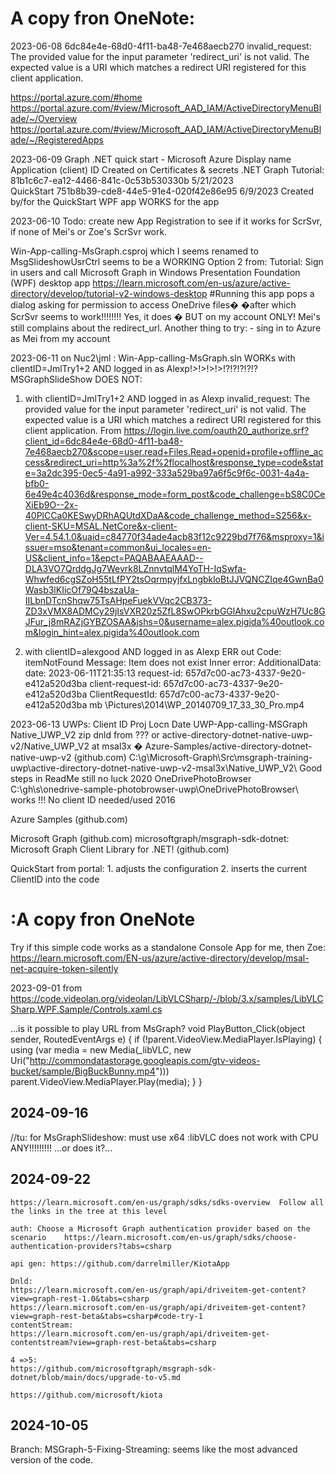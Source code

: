 #   A copy fron OneNote:


2023-06-08 
6dc84e4e-68d0-4f11-ba48-7e468aecb270
invalid_request: The provided value for the input parameter 'redirect_uri' is not valid. The expected value is a URI which matches a redirect URI registered for this client application.

https://portal.azure.com/#home
https://portal.azure.com/#view/Microsoft_AAD_IAM/ActiveDirectoryMenuBlade/~/Overview
https://portal.azure.com/#view/Microsoft_AAD_IAM/ActiveDirectoryMenuBlade/~/RegisteredApps

2023-06-09   Graph .NET quick start - Microsoft Azure
Display name	Application (client) ID	Created on	Certificates & secrets
.NET Graph Tutorial:	81b1c6c7-ea12-4466-841c-0c53b530330b	5/21/2023	
QuickStart	751b8b39-cde8-44e5-91e4-020f42e86e95	6/9/2023	Created by/for the QuickStart WPF app
			WORKS for the app

2023-06-10 
Todo: create new App Registration to see if it works for ScrSvr, if none of Mei's or Zoe's ScrSvr work.

Win-App-calling-MsGraph.csproj 
which I seems renamed to MsgSlideshowUsrCtrl
seems to be a WORKING Option 2 from:
Tutorial: Sign in users and call Microsoft Graph in Windows Presentation Foundation (WPF) desktop app <https://learn.microsoft.com/en-us/azure/active-directory/develop/tutorial-v2-windows-desktop> 
#Running this app pops a dialog asking for permission to access OneDrive files�
�after which ScrSvr seems to work!!!!!!!!
Yes, it does � BUT on my account ONLY! Mei's still complains about the redirect_url.
Another thing to try:
	- sing in to Azure as Mei from my account

2023-06-11 
on Nuc2\\jml :
Win-App-calling-MsGraph.sln WORKs with clientID=JmlTry1+2 AND logged in as Alexp!>!>!>!>!?!?!?!?!? 
MSGraphSlideShow DOES NOT:
1.    with clientID=JmlTry1+2 AND logged in as Alexp
invalid_request: The provided value for the input parameter 'redirect_uri' is not valid. The expected value is a URI which matches a redirect URI registered for this client application.
From <https://login.live.com/oauth20_authorize.srf?client_id=6dc84e4e-68d0-4f11-ba48-7e468aecb270&scope=user.read+Files.Read+openid+profile+offline_access&redirect_uri=http%3a%2f%2flocalhost&response_type=code&state=3a2dc395-0ec5-4a91-a992-333a529ba97a6f5c9f6c-0031-4a4a-bfb0-6e49e4c4036d&response_mode=form_post&code_challenge=bS8C0CeXiEb9O--2x-40PlCCa0KESwyDRhAQUtdXDaA&code_challenge_method=S256&x-client-SKU=MSAL.NetCore&x-client-Ver=4.54.1.0&uaid=c84770f34ade4acb83f12c9229bd7f76&msproxy=1&issuer=mso&tenant=common&ui_locales=en-US&client_info=1&epct=PAQABAAEAAAD--DLA3VO7QrddgJg7Wevrk8LZnnvtqlM4YoTH-IqSwfa-Whwfed6cgSZoH55tLfPY2tsOqrmpyjfxLngbkloBtJJVQNCZIqe4GwnBa0Wasb3lKIicOf79Q4bszaUa-IILbnDTcnShqw75TsAHpeFuekVVqc2CB373-ZD3xVMX8ADMCy29jIsVXR20z5ZfL8SwOPkrbGGlAhxu2cpuWzH7Uc8GJFur_j8mRAZjGYBZOSAA&jshs=0&username=alex.pigida%40outlook.com&login_hint=alex.pigida%40outlook.com> 

2.    with clientID=alexgood AND logged in as Alexp
ERR out Code: itemNotFound
Message: Item does not exist
Inner error:
	AdditionalData:
	date: 2023-06-11T21:35:13
	request-id: 657d7c00-ac73-4337-9e20-e412a520d3ba
	client-request-id: 657d7c00-ac73-4337-9e20-e412a520d3ba
ClientRequestId: 657d7c00-ac73-4337-9e20-e412a520d3ba
       mb   \Pictures\2014\WP_20140709_17_33_30_Pro.mp4 

    
2023-06-13   UWPs:
Client ID	Proj	Locn		Date
UWP-App-calling-MSGraph	Native_UWP_V2
zip dnld from ??? or active-directory-dotnet-native-uwp-v2/Native_UWP_V2 at msal3x � Azure-Samples/active-directory-dotnet-native-uwp-v2 (github.com)	C:\g\Microsoft-Graph\Src\msgraph-training-uwp\active-directory-dotnet-native-uwp-v2-msal3x\Native_UWP_V2\	Good steps in ReadMe
still no luck	2020
	OneDrivePhotoBrowser	C:\gh\s\onedrive-sample-photobrowser-uwp\OneDrivePhotoBrowser\	works !!! No client ID needed/used	2016
				

Azure Samples (github.com)

Microsoft Graph (github.com)
microsoftgraph/msgraph-sdk-dotnet: Microsoft Graph Client Library for .NET! (github.com)

QuickStart from portal:
	1. adjusts the configuration
	2. inserts the current ClientID into the code

#   :A copy fron OneNote


Try if this simple code works as a standalone Console App for me, then Zoe:  https://learn.microsoft.com/EN-us/azure/active-directory/develop/msal-net-acquire-token-silently


2023-09-01  from https://code.videolan.org/videolan/LibVLCSharp/-/blob/3.x/samples/LibVLCSharp.WPF.Sample/Controls.xaml.cs

 ...is it possible to play URL from MsGraph?
 void PlayButton_Click(object sender, RoutedEventArgs e)
 {
     if (!parent.VideoView.MediaPlayer.IsPlaying)
     {
         using (var media = new Media(_libVLC, new Uri("http://commondatastorage.googleapis.com/gtv-videos-bucket/sample/BigBuckBunny.mp4")))
             parent.VideoView.MediaPlayer.Play(media);
     }
 }


## 2024-09-16
  //tu: for MsGraphSlideshow: must use x64 :libVLC does not work with CPU ANY!!!!!!!!! ...or does it?...


## 2024-09-22
	https://learn.microsoft.com/en-us/graph/sdks/sdks-overview  Follow all the links in the tree at this level
	
	auth: Choose a Microsoft Graph authentication provider based on the scenario	https://learn.microsoft.com/en-us/graph/sdks/choose-authentication-providers?tabs=csharp

	api gen: https://github.com/darrelmiller/KiotaApp

	Dnld:
	https://learn.microsoft.com/en-us/graph/api/driveitem-get-content?view=graph-rest-1.0&tabs=csharp
	https://learn.microsoft.com/en-us/graph/api/driveitem-get-content?view=graph-rest-beta&tabs=csharp#code-try-1
	contentStream:
	https://learn.microsoft.com/en-us/graph/api/driveitem-get-contentstream?view=graph-rest-beta&tabs=csharp

	4 =>5:
	https://github.com/microsoftgraph/msgraph-sdk-dotnet/blob/main/docs/upgrade-to-v5.md

	https://github.com/microsoft/kiota
 
 ## 2024-10-05 
  Branch: MSGraph-5-Fixing-Streaming: seems like the most advanced version of the code.
 
 
